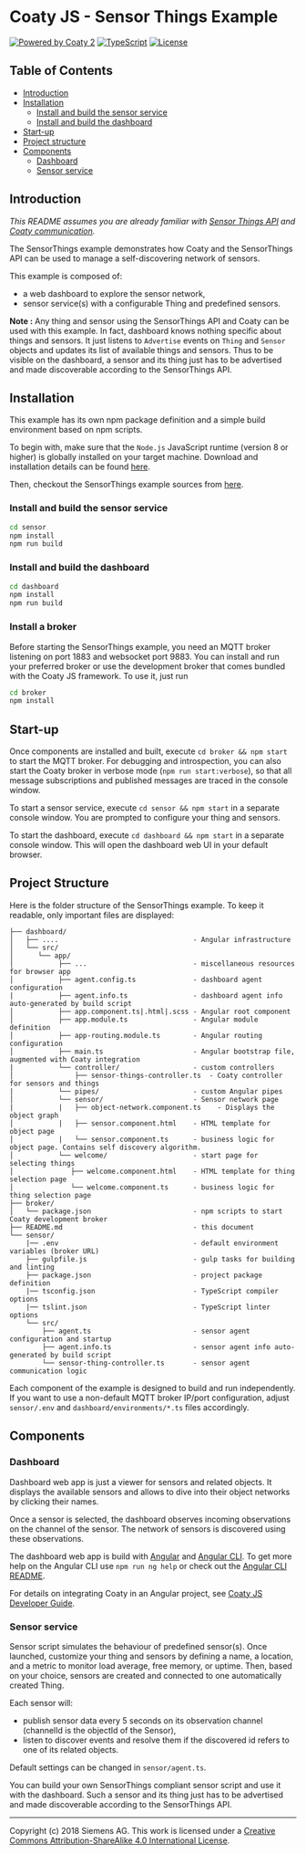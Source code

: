 # Coaty JS - Sensor Things Example

[![Powered by Coaty 2](https://img.shields.io/badge/Powered%20by-Coaty%202-FF8C00.svg)](https://coaty.io)
[![TypeScript](https://img.shields.io/badge/Source%20code-TypeScript-007ACC.svg)](http://www.typescriptlang.org/)
[![License](https://img.shields.io/badge/License-MIT-blue.svg)](https://opensource.org/licenses/MIT)

## Table of Contents

* [Introduction](#introduction)
* [Installation](#installation)
  * [Install and build the sensor service](#install-and-build-the-sensor-service)
  * [Install and build the dashboard](#install-and-build-the-dashboard)
* [Start-up](#start-up)
* [Project structure](#project-structure)
* [Components](#components)
  * [Dashboard](#dashboard)
  * [Sensor service](#sensor-service)

## Introduction

_This README assumes you are already familiar with
[Sensor Things API](https://coatyio.github.io/coaty-js/man/sensor-things-guide/)
and [Coaty communication](https://coatyio.github.io/coaty-js/man/communication-protocol/)._

The SensorThings example demonstrates how Coaty and the SensorThings API can be
used to manage a self-discovering network of sensors.

This example is composed of:

* a web dashboard to explore the sensor network,
* sensor service(s) with a configurable Thing and predefined sensors.

**Note :** Any thing and sensor using the SensorThings API and Coaty can be used
with this example. In fact, dashboard knows nothing specific about things and
sensors. It just listens to `Advertise` events on `Thing` and `Sensor` objects
and updates its list of available things and sensors. Thus to be visible on the
dashboard, a sensor and its thing just has to be advertised and made
discoverable according to the SensorThings API.

## Installation

This example has its own npm package definition and a simple build environment
based on npm scripts.

To begin with, make sure that the `Node.js` JavaScript runtime (version 8 or
higher) is globally installed on your target machine. Download and installation
details can be found [here](http://nodejs.org/).

Then, checkout the SensorThings example sources from
[here](https://github.com/coatyio/coaty-examples/tree/master/sensor-things/js).

### Install and build the sensor service

```sh
cd sensor
npm install
npm run build
```

### Install and build the dashboard

```sh
cd dashboard
npm install
npm run build
```

### Install a broker

Before starting the SensorThings example, you need an MQTT broker listening on
port 1883 and websocket port 9883. You can install and run your preferred broker
or use the development broker that comes bundled with the Coaty JS framework. To
use it, just run

```sh
cd broker
npm install
```

## Start-up

Once components are installed and built, execute `cd broker && npm start` to
start the MQTT broker. For debugging and introspection, you can also start the
Coaty broker in verbose mode (`npm run start:verbose`), so that all message
subscriptions and published messages are traced in the console window.

To start a sensor service, execute `cd sensor && npm start` in a separate
console window. You are prompted to configure your thing and sensors.

To start the dashboard, execute `cd dashboard && npm start` in a separate
console window. This will open the dashboard web UI in your default browser.

## Project Structure

Here is the folder structure of the SensorThings example. To keep it readable,
only important files are displayed:

```
├── dashboard/
│   ├── ....                                 - Angular infrastructure
│   └── src/
│      └── app/
│           ├── ...                          - miscellaneous resources for browser app
│           ├── agent.config.ts              - dashboard agent configuration
|           ├── agent.info.ts                - dashboard agent info auto-generated by build script
│           ├── app.component.ts|.html|.scss - Angular root component
│           ├── app.module.ts                - Angular module definition
│           ├── app-routing.module.ts        - Angular routing configuration
│           ├── main.ts                      - Angular bootstrap file, augmented with Coaty integration
|           └── controller/                  - custom controllers
│               ├── sensor-things-controller.ts  - Coaty controller for sensors and things
|           └── pipes/                       - custom Angular pipes
│           └── sensor/                      - Sensor network page
|           |   ├── object-network.component.ts    - Displays the object graph
│           |   ├── sensor.component.html    - HTML template for object page
│           |   └── sensor.component.ts      - business logic for object page. Contains self discovery algorithm.
│           └── welcome/                     - start page for selecting things
│              ├── welcome.component.html    - HTML template for thing selection page
│              └── welcome.component.ts      - business logic for thing selection page
├── broker/
│   └── package.json                         - npm scripts to start Coaty development broker
├── README.md                                - this document
└── sensor/
    |── .env                                 - default environment variables (broker URL)
    ├── gulpfile.js                          - gulp tasks for building and linting
    ├── package.json                         - project package definition
    |── tsconfig.json                        - TypeScript compiler options
    |── tslint.json                          - TypeScript linter options
    └── src/
        ├── agent.ts                         - sensor agent configuration and startup
        ├── agent.info.ts                    - sensor agent info auto-generated by build script
        └── sensor-thing-controller.ts       - sensor agent communication logic

```

Each component of the example is designed to build and run independently. If you
want to use a non-default MQTT broker IP/port configuration, adjust
`sensor/.env` and `dashboard/environments/*.ts` files accordingly.

## Components

### Dashboard

Dashboard web app is just a viewer for sensors and related objects. It displays
the available sensors and allows to dive into their object networks by clicking
their names.

Once a sensor is selected, the dashboard observes incoming observations on the
channel of the sensor. The network of sensors is discovered using these
observations.

The dashboard web app is build with [Angular](https://angular.io) and [Angular
CLI](https://github.com/angular/angular-cli). To get more help on the Angular
CLI use `npm run ng help` or check out the [Angular CLI
README](https://github.com/angular/angular-cli/blob/master/README.md).

For details on integrating Coaty in an Angular project, see [Coaty JS Developer
Guide](https://coatyio.github.io/coaty-js/man/developer-guide/#coaty-and-angular-cli).

### Sensor service

Sensor script simulates the behaviour of predefined sensor(s). Once launched,
customize your thing and sensors by defining a name, a location, and a metric to
monitor load average, free memory, or uptime. Then, based on your choice,
sensors are created and connected to one automatically created Thing.

Each sensor will:

* publish sensor data every 5 seconds on its observation channel (channelId is
  the objectId of the Sensor),
* listen to discover events and resolve them if the discovered id refers to one
  of its related objects.

Default settings can be changed in `sensor/agent.ts`.

You can build your own SensorThings compliant sensor script and use it with the
dashboard. Such a sensor and its thing just has to be advertised and made
discoverable according to the SensorThings API.

---
Copyright (c) 2018 Siemens AG. This work is licensed under a
[Creative Commons Attribution-ShareAlike 4.0 International License](http://creativecommons.org/licenses/by-sa/4.0/).
